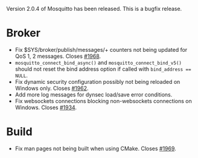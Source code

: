 <!--
.. title: Version 2.0.4 released.
.. slug: version-2-0-4-released
.. date: 2020-12-17 14:22:16 UTC+00:00
.. tags: Releases
.. category:
.. link:
.. description:
.. type: text
-->

Version 2.0.4 of Mosquitto has been released. This is a bugfix release.

# Broker

- Fix $SYS/broker/publish/messages/+ counters not being updated for QoS 1, 2
  messages. Closes [#1968].
- `mosquitto_connect_bind_async()` and `mosquitto_connect_bind_v5()` should not
  reset the bind address option if called with `bind_address == NULL`.
- Fix dynamic security configuration possibly not being reloaded on Windows
  only. Closes [#1962].
- Add more log messages for dynsec load/save error conditions.
- Fix websockets connections blocking non-websockets connections on Windows.
  Closes [#1934].

# Build

- Fix man pages not being built when using CMake. Closes [#1969].

[#1934]: https://github.com/eclipse/mosquitto/issues/1934

[#1962]: https://github.com/eclipse/mosquitto/issues/1962

[#1968]: https://github.com/eclipse/mosquitto/issues/1968

[#1969]: https://github.com/eclipse/mosquitto/issues/1969
